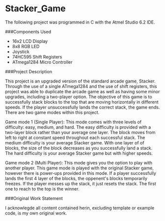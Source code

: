 # Stacker_Game
The following project was programmed in C with the Atmel Studio 6.2 IDE.

###Components Used

- 16x2 LCD Display
- 8x8 RGB LED
- Joystick
- 74HC595 Shift Registers
- ATmega1284 Micro Controller

###Project Description

This project is an upgraded version of the standard arcade game, Stacker. Through the use of a single ATmega1284 and the use of 
shift registers, this project was able to duplicate the arcade game as well as having some minor upgrades, including a two-player option.
The objective of this game is to successfully stack blocks to the top that are moving horizontally in different speeds. If the player
unsuccessfully lands the correct stack, the game ends. There are two game modes within this project.

Game mode 1 (Single Player): This mode comes with three levels of difficulty: easy, medium, and hard. The easy difficulty is provided with
a two-layer block rather than your average one layer. The block moves from left to right at constant speed throughout each successful
stack. The medium difficulty is your average Stacker game. With one layer of of blocks, the size of the block decreases as you successfully
land a stack. The hard difficulty is your average Stacker game but with higher speeds.

Game mode 2 (Multi Player): This mode gives you the option to play with another player. This game mode is played with the original Stacker
game, however there is power-ups provided in this mode. If a player successfully lands the first 4 layer of the blocks, the oppenent's blocks
temporarily freezes. If the player messes up the stack, it just resets the stack. The first one to reach to the top is the winner.

###Original Work Statement

I acknowlegde all content contained herin, excluding template or example code, is my own original work.
